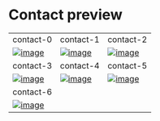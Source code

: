 # Contact preview

<table>
  <tr>
    <td width="33.3333%">contact-0</td>
    <td width="33.3333%">contact-1</td>
    <td width="33.3333%">contact-2</td>
  </tr>

  <tr>
    <td width="33.3333%">
        <a href="https://github.com/Clueless-Community/seamless-ui/blob/main/Contact/src/contact-0.html">
            <img src="https://iili.io/HxtTcjS.md.png" alt="image" border="0">
        </a>
    </td>
    <td width="33.3333%">
        <a href="https://github.com/Clueless-Community/seamless-ui/blob/main/Contact/src/contact-1.html">
            <img src="https://iili.io/HxtTau2.md.png" alt="image" border="0">
        </a>
    </td>
    <td width="33.3333%">
        <a href="https://github.com/Clueless-Community/seamless-ui/blob/main/Contact/src/contact-2.html">
            <img src="https://iili.io/HxtT7yl.md.png" alt="image" border="0">
        </a>
    </td>
  </tr>
  <tr>
    <td width="33.3333%">contact-3</td>
    <td width="33.3333%">contact-4</td>
    <td width="33.3333%">contact-5</td>
  </tr>

  <tr>
    <td width="33.3333%">
        <a href="https://github.com/Clueless-Community/seamless-ui/blob/main/Contact/src/contact-3.html">
            <img src="https://iili.io/HxtTlZ7.md.png" alt="image" border="0">
        </a>
    </td>
    <td width="33.3333%">
        <a href="https://github.com/Clueless-Community/seamless-ui/blob/main/Contact/src/contact-4.html">
            <img src="https://iili.io/HxtT1n9.md.png" alt="image" border="0">
        </a>
    </td>
    <td width="33.3333%">
        <a href="https://github.com/Clueless-Community/seamless-ui/blob/main/Contact/src/contact-5.html">
            <img src="https://iili.io/HxtTEGe.md.png" alt="image" border="0">
        </a>
    </td>
  </tr>

  <tr>
    <td width="33.3333%">contact-6</td>
    <td width="33.3333%"></td>
    <td width="33.3333%"></td>
  </tr>
  <tr>
    <td width="33.3333%">
        <a href="https://github.com/Clueless-Community/seamless-ui/blob/main/Contact/src/contact-6.html">
            <img src="https://iili.io/HxtTG6u.md.png" alt="image" border="0">
        </a>
    </td>
    <td width="33.3333%"></td>
    <td width="33.3333%"></td>
  </tr>
</table>
